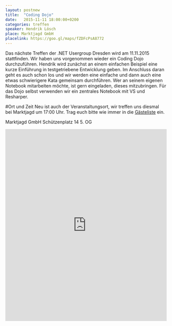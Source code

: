 ```yaml
---
layout: postnew
title:  "Coding Dojo" 
date:   2015-11-11 18:00:00+0200
categories: treffen
speaker: Hendrik Lösch
place: Marktjagd GmbH
placelink: https://goo.gl/maps/fZDFcPsA8772
---
```


Das nächste Treffen der .NET Usergroup Dresden wird am 11.11.2015 stattfinden. Wir haben uns vorgenommen wieder ein Coding Dojo durchzuführen.
Hendrik wird zunächst an einem einfachen Beispiel eine kurze Einführung in testgetriebene Entwicklung geben. Im Anschluss daran geht es auch schon los und wir werden eine einfache und dann auch eine etwas schwierigere Kata gemeinsam durchführen. 
Wer an seinem eigenen Notebook mitarbeiten möchte, ist gern eingeladen, dieses mitzubringen. Für das Dojo selbst verwenden wir ein zentrales Notebook mit VS und Resharper.

#Ort und Zeit
Neu ist auch der Veranstaltungsort, wir treffen uns diesmal bei Marktjagd um 17:00 Uhr. Trag euch bitte wie immer in die [Gästeliste](https://www.xing.com/events/coding-dojo-1615110) ein.

Marktjagd GmbH
Schützenplatz 14
5. OG

<iframe src="https://www.google.com/maps/embed?pb=!1m14!1m8!1m3!1d10032.06453854073!2d13.728152883605963!3d51.05278987669292!3m2!1i1024!2i768!4f13.1!3m3!1m2!1s0x4709cf163d46e9e7%3A0x49065622be5789e4!2sMarktjagd+GmbH!5e0!3m2!1sde!2sde!4v1445773488702" width="100%" height="600" frameborder="0" style="border:0" allowfullscreen></iframe>
